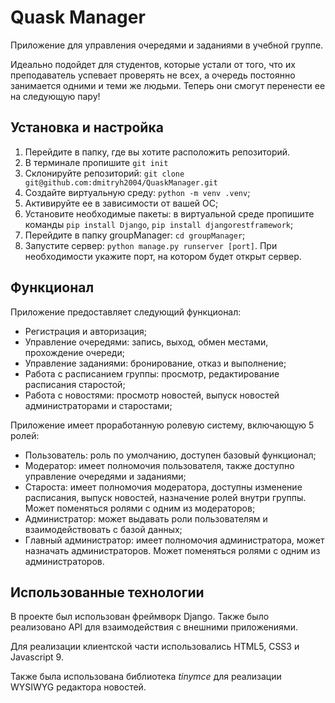 # Quask Manager

Приложение для управления очередями и заданиями в учебной группе.

Идеально подойдет для студентов, которые устали от того, что их преподаватель успевает проверять не всех, а очередь постоянно занимается одними и теми же людьми. Теперь они смогут перенести ее на следующую пару!

## Установка и настройка

1. Перейдите в папку, где вы хотите расположить репозиторий.
2. В терминале пропишите ```git init```
1. Склонируйте репозиторий: ```git clone git@github.com:dmitryh2004/QuaskManager.git```
1. Создайте виртуальную среду: ```python -m venv .venv```;
2. Активируйте ее в зависимости от вашей ОС;
2. Установите необходимые пакеты: в виртуальной среде пропишите команды ```pip install Django```, ```pip install djangorestframework```;
3. Перейдите в папку groupManager: ```cd groupManager```;
4. Запустите сервер: ```python manage.py runserver [port]```. При необходимости укажите порт, на котором будет открыт сервер.

## Функционал

Приложение предоставляет следующий функционал:

- Регистрация и авторизация;
- Управление очередями: запись, выход, обмен местами, прохождение очереди;
- Управление заданиями: бронирование, отказ и выполнение;
- Работа с расписанием группы: просмотр, редактирование расписания старостой;
- Работа с новостями: просмотр новостей, выпуск новостей администраторами и старостами;

Приложение имеет проработанную ролевую систему, включающую 5 ролей:

- Пользователь: роль по умолчанию, доступен базовый функционал;
- Модератор: имеет полномочия пользователя, также доступно управление очередями и заданиями;
- Староста: имеет полномочия модератора, доступны изменение расписания, выпуск новостей, назначение ролей внутри группы. Может поменяться ролями с одним из модераторов;
- Администратор: может выдавать роли пользователям и взаимодействовать с базой данных;
- Главный администратор: имеет полномочия администратора, может назначать администраторов. Может поменяться ролями с одним из администраторов.

## Использованные технологии

В проекте был использован фреймворк Django. Также было реализовано API для взаимодействия с внешними приложениями.

Для реализации клиентской части использовались HTML5, CSS3 и Javascript 9.

Также была использована библиотека *tinymce* для реализации WYSIWYG редактора новостей.